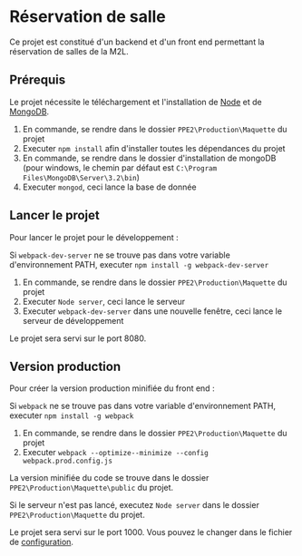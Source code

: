 # Réservation de salle
Ce projet est constitué d'un backend et d'un front end permettant la réservation de salles de la M2L.

## Prérequis
Le projet nécessite le téléchargement et l'installation de [Node](https://nodejs.org/en/) et de [MongoDB](https://www.mongodb.org/).

1. En commande, se rendre dans le dossier `PPE2\Production\Maquette` du projet
2. Executer `npm install` afin d'installer toutes les dépendances du projet
3. En commande, se rendre dans le dossier d'installation de mongoDB (pour windows, le chemin par défaut est `C:\Program Files\MongoDB\Server\3.2\bin`)
4. Executer `mongod`, ceci lance la base de donnée

## Lancer le projet
Pour lancer le projet pour le développement : 

Si `webpack-dev-server` ne se trouve pas dans votre variable d'environnement PATH, executer `npm install -g webpack-dev-server`

1. En commande, se rendre dans le dossier `PPE2\Production\Maquette` du projet
2. Executer `Node server`, ceci lance le serveur
3. Executer `webpack-dev-server` dans une nouvelle fenêtre, ceci lance le serveur de développement

Le projet sera servi sur le port 8080.

## Version production
Pour créer la version production minifiée du front end :

Si `webpack` ne se trouve pas dans votre variable d'environnement PATH, executer `npm install -g webpack`

1. En commande, se rendre dans le dossier `PPE2\Production\Maquette` du projet
2. Executer `webpack --optimize--minimize --config webpack.prod.config.js`

La version minifiée du code se trouve dans le dossier `PPE2\Production\Maquette\public` du projet.

Si le serveur n'est pas lancé, executez `Node server` dans le dossier `PPE2\Production\Maquette` du projet.

Le projet sera servi sur le port 1000. Vous pouvez le changer dans le fichier de [configuration](https://github.com/metaxiii/PPE2/blob/master/PPE2/Production/Maquette/server/common/config.js).
